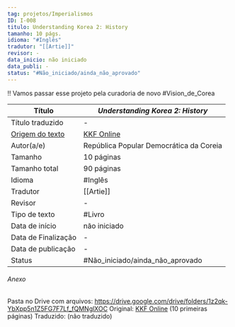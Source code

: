 ```yaml
---
tag: projetos/Imperialismos
ID: I-008
titulo: Understanding Korea 2: History
tamanho: 10 págs.
idioma: "#Inglês"
tradutor: "[[Artie]]"
revisor: -
data_inicio: não iniciado
data_publi: -
status: "#Não_iniciado/ainda_não_aprovado"  
---
```

!! Vamos passar esse projeto pela curadoria de novo
#Vision_de_Corea 

| Título                          |_Understanding Korea 2: History_|
| ----------------------------------------------------------------------------------------------------- | ------------------------------------------------------------------------------------------------ |
| Título traduzido                                                                                      | -                                                                                                |
| [Origem do texto](https://kkfonline.com/wp-content/uploads/2020/09/Understanding-Korea-2-History.pdf) | [KKF Online](https://kkfonline.com/wp-content/uploads/2020/09/Understanding-Korea-2-History.pdf) |
| Autor(a/e)                                                                                            | República Popular Democrática da Coreia                                                          |
| Tamanho                                                                                               | 10 páginas                                                                                         |
| Tamanho total                                                                                         | 90 páginas                                                                                         |
| Idioma                                                                                                | #Inglês                                                                                          |
| Tradutor                                                                                              | [[Artie]]                                                                                            |
| Revisor                                                                                               | -                                                                                                |
| Tipo de texto                                                                                         | #Livro                                                                                           |
| Data de início                                                                                        | não iniciado                                                                               |
| Data de Finalização                                                                                   | -                                                                                                |
| Data de publicação                                                                                    | -    
| Status | #Não_iniciado/ainda_não_aprovado |

###### Anexo
Pasta no Drive com arquivos: https://drive.google.com/drive/folders/1z2qk-YbXpp5n1Z5FG7F7Lf_fQMNglXOC
Original: [KKF Online](https://kkfonline.com/wp-content/uploads/2020/09/Understanding-Korea-2-History.pdf) (10 primeiras páginas)
Traduzido: (não traduzido)